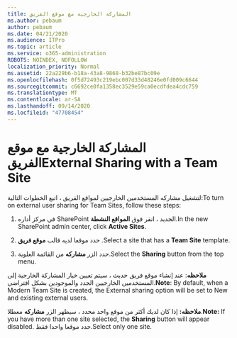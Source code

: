```yaml
---
title: المشاركة الخارجية مع موقع الفريق
ms.author: pebaum
author: pebaum
ms.date: 04/21/2020
ms.audience: ITPro
ms.topic: article
ms.service: o365-administration
ROBOTS: NOINDEX, NOFOLLOW
localization_priority: Normal
ms.assetid: 22a229b6-b18a-43a8-9868-b32be87bc09e
ms.openlocfilehash: 0f5d72493c219ebc007d33d48246e0fd009c6644
ms.sourcegitcommit: c6692ce0fa1358ec3529e59ca0ecdfdea4cdc759
ms.translationtype: MT
ms.contentlocale: ar-SA
ms.lasthandoff: 09/14/2020
ms.locfileid: "47708454"
---
```

# <a name="external-sharing-with-a-team-site"></a><span data-ttu-id="b1e4b-102">المشاركة الخارجية مع موقع الفريق</span><span class="sxs-lookup"><span data-stu-id="b1e4b-102">External Sharing with a Team Site</span></span>

<span data-ttu-id="b1e4b-103">لتشغيل مشاركه المستخدمين الخارجيين لمواقع الفريق ، اتبع الخطوات التالية:</span><span class="sxs-lookup"><span data-stu-id="b1e4b-103">To turn on external user sharing for Team Sites, follow these steps:</span></span> 
  
1. <span data-ttu-id="b1e4b-104">في مركز أداره SharePoint الجديد ، انقر فوق **المواقع النشطة**.</span><span class="sxs-lookup"><span data-stu-id="b1e4b-104">In the new SharePoint admin center, click **Active Sites**.</span></span>
  
2. <span data-ttu-id="b1e4b-105">حدد موقعا لديه قالب **موقع فريق** .</span><span class="sxs-lookup"><span data-stu-id="b1e4b-105">Select a site that has a **Team Site** template.</span></span> 
  
3. <span data-ttu-id="b1e4b-106">حدد الزر **مشاركه** من القائمة العلوية.</span><span class="sxs-lookup"><span data-stu-id="b1e4b-106">Select the **Sharing** button from the top menu.</span></span> 
  
 <span data-ttu-id="b1e4b-107">**ملاحظه**: عند إنشاء موقع فريق حديث ، سيتم تعيين خيار المشاركة الخارجية إلى المستخدمين الخارجيين الجدد والموجودين بشكل افتراضي.</span><span class="sxs-lookup"><span data-stu-id="b1e4b-107">**Note**: By default, when a Modern Team Site is created, the External sharing option will be set to New and existing external users.</span></span> 
  
 <span data-ttu-id="b1e4b-108">**ملاحظه:** إذا كان لديك أكثر من موقع واحد محدد ، سيظهر الزر **مشاركه** معطلا.</span><span class="sxs-lookup"><span data-stu-id="b1e4b-108">**Note:** If you have more than one site selected, the **Sharing** button will appear disabled.</span></span> <span data-ttu-id="b1e4b-109">حدد موقعا واحدا فقط.</span><span class="sxs-lookup"><span data-stu-id="b1e4b-109">Select only one site.</span></span> 
  

